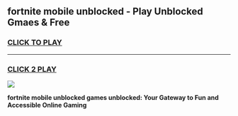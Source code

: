 
## fortnite mobile unblocked - Play Unblocked Gmaes & Free
<h3>
<a href="https://news.freeplayer.one?title=fortnite_mobile_unblocked&ref=23F">CLICK TO PLAY</a></h3>
<hr>

<h3>
<a href="https://news.freeplayer.one?title=fortnite_mobile_unblocked&ref=23F">CLICK 2 PLAY</a>
  
</h3>

<a href="https://news.freeplayer.one?title=fortnite_mobile_unblocked&ref=23F/"><img src="https://clearcache.store/games.png"></a>


**fortnite mobile unblocked games unblocked: Your Gateway to Fun and Accessible Online Gaming**
